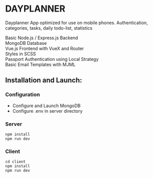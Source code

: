# DAYPLANNER

Dayplanner App optimized for use on mobile phones. Authentication, categories, tasks, daily todo-list, statistics

Basic Node.js / Express.js Backend\
MongoDB Database\
Vue.js Frontend with VueX and Router\
Styles in SCSS\
Passport Authentication using Local Strategy\
Basic Email Templates with MJML

## Installation and Launch:

### Configuration
- Configure and Launch MongoDB
- Configure .env in server directory

### Server
```
npm install
npm run dev
```

### Client
```
cd client
npm install
npm run dev
```
